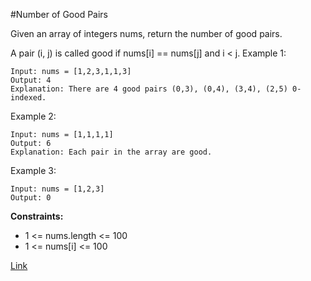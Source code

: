 #Number of Good Pairs

Given an array of integers nums, return the number of good pairs.

A pair (i, j) is called good if nums[i] == nums[j] and i < j.
Example 1:

```
Input: nums = [1,2,3,1,1,3]
Output: 4
Explanation: There are 4 good pairs (0,3), (0,4), (3,4), (2,5) 0-indexed.
```

Example 2:

```
Input: nums = [1,1,1,1]
Output: 6
Explanation: Each pair in the array are good.
```
Example 3:

```
Input: nums = [1,2,3]
Output: 0
```

**Constraints:**
- 1 <= nums.length <= 100
- 1 <= nums[i] <= 100

[Link](https://leetcode.com/problems/number-of-good-pairs/)